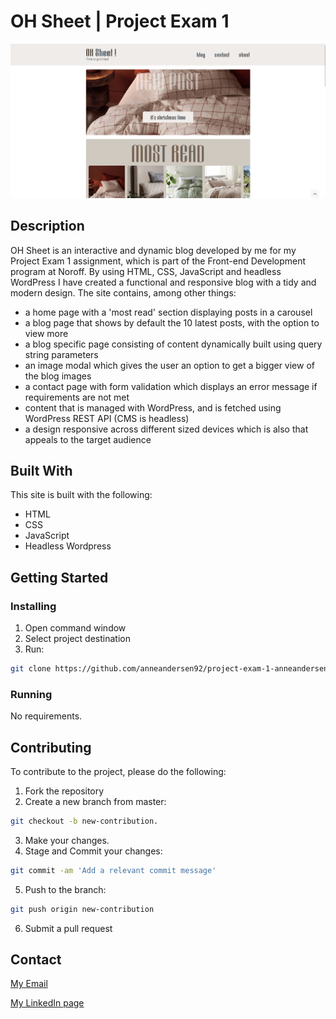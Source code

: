# OH Sheet | Project Exam 1

![image](resources/images/ohsheet.png)

## Description

OH Sheet is an interactive and dynamic blog developed by me for my Project Exam 1 assignment, which is part of the Front-end Development program at Noroff. By using HTML, CSS, JavaScript and headless WordPress I have created a functional and responsive blog with a tidy and modern design.
The site contains, among other things:
- a home page with a 'most read' section displaying posts in a carousel
- a blog page that shows by default the 10 latest posts, with the option to view more
- a blog specific page consisting of content dynamically built using query string parameters
- an image modal which gives the user an option to get a bigger view of the blog images
- a contact page with form validation which displays an error message if requirements are not met
- content that is managed with WordPress, and is fetched using WordPress REST API (CMS is headless)
- a design responsive across different sized devices which is also that appeals to the target audience

## Built With

This site is built with the following:

- HTML
- CSS
- JavaScript
- Headless Wordpress

## Getting Started

### Installing

1. Open command window
2. Select project destination
3. Run:

```bash
git clone https://github.com/anneandersen92/project-exam-1-anneandersen92.git
```

### Running

No requirements.

## Contributing
To contribute to the project, please do the following:

1. Fork the repository
2. Create a new branch from master:
```bash
git checkout -b new-contribution.
```
3. Make your changes.
4. Stage and Commit your changes:
```bash
git commit -am 'Add a relevant commit message'
```
5. Push to the branch:
```bash
git push origin new-contribution
```
6. Submit a pull request

## Contact

[My Email](mailto:anne_92@live.no?subject=OH%20Sheet%20inquiry)

[My LinkedIn page](https://www.linkedin.com/in/anne-andersen-7ba49b58)
